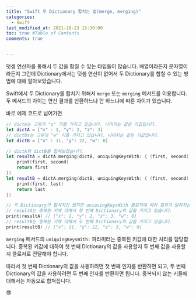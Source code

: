 ```yaml
---
title: "Swift 두 Dictionary 합치는 법(merge, merging)"
categories:
  - Swift
last_modified_at: 2021-10-23 15:30:00
toc: true #Table of Contents
comments: true


---
```


덧셈 연산자를 통해서 두 값을 합칠 수 있는 타입들이 많습니다. 배열이라든지 문자열이라든지 그런데 Dictionary에서는 덧셈 연산이 없어서 두 Dictionary를 합칠 수 있는 방법에 대해 알아보았습니다.

Swift에서 두 Dictionary를 합치기 위해서 `merge` 또는 `merging` 메서드를 이용합니다. 두 메서드의 차이는 연산 결과를 반환하느냐 안 하느냐에 따른 차이가 있습니다.

바로 예제 코드로 넘어가면

```swift
// dictA는 고유의 "z" 키를 가지고 있습니다. 나머지는 같은 키값입니다.
let dictA = ["x" : 1, "y": 2, "z": 3]
// dictBs는 고유의 "w" 키를 가지고 있습니다. 나머지는 같은 키값입니다.
let dictB = ["x" : 11, "y": 22, "w": 0]

// dictA와 dictB를 합쳐보겠습니다.
let resultA = dictA.merging(dictB, uniquingKeysWith: { (first, second) in
    print(first, second)
    return first
})
let resultB = dictA.merging(dictB, uniquingKeysWith: { (first, second) in
    print(first, last)
    return last
})

// 두 Dictionary가 합쳐지긴 했지만 uniquingKeysWith 클로저에 따라 결과가 달라지는 것을 볼 수 있습니다.
// resultA는 중복된 키에 대해서 첫 번째 Dictionary의 값을 가지고 있습니다.
print(resultA) // ["x": 1, "y": 2, "z": 3, "w": 0]
// resultB는 중복된 키에 대해서 두 번째 Dictionary의 값을 가지고 있습니다.
print(resultB) // ["x": 11, "y": 22, "z": 3, "w": 0]
```

`merging` 메서드의 `uniquingKeysWith:` 파라미터는 중복된 키값에 대한 처리를 담당합니다. 중복된 키값에 대하여 첫 번째 Dictionary의 값을 사용할지 두 번째 값을 사용할지 클로저로 전달해야 합니다.

따라서 첫 번째 Dictionary의 값을 사용하려면 첫 번째 인자를 반환하면 되고, 두 번째 Dictionary의 값을 사용하려면 두 번째 인자를 반환하면 됩니다. 중복되지 않는 키들에 대해서는 자동으로 합쳐집니다.

😎
